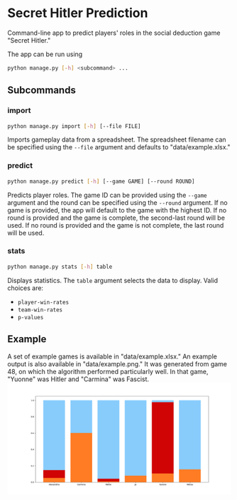 # Secret Hitler Prediction
Command-line app to predict players' roles in the social deduction game "Secret Hitler."

The app can be run using
```sh
python manage.py [-h] <subcommand> ...
```

## Subcommands
### import
```sh
python manage.py import [-h] [--file FILE]
```
Imports gameplay data from a spreadsheet. The spreadsheet filename can be specified using the `--file` argument and defaults to "data/example.xlsx."

### predict
```sh
python manage.py predict [-h] [--game GAME] [--round ROUND]
```
Predicts player roles. The game ID can be provided using the `--game` argument and the round can be specified using the `--round` argument. If no game is provided, the app will default to the game with the highest ID. If no round is provided and the game is complete, the second-last round will be used. If no round is provided and the game is not complete, the last round will be used.

### stats
```sh
python manage.py stats [-h] table
```
Displays statistics. The `table` argument selects the data to display. Valid choices are:
- `player-win-rates`
- `team-win-rates`
- `p-values`

## Example
A set of example games is available in "data/example.xlsx." An example output is also available in "data/example.png." It was generated from game 48, on which the algorithm performed particularly well. In that game, "Yuonne" was Hitler and "Carmina" was Fascist.
![Example output: game 48](data/example.png)
